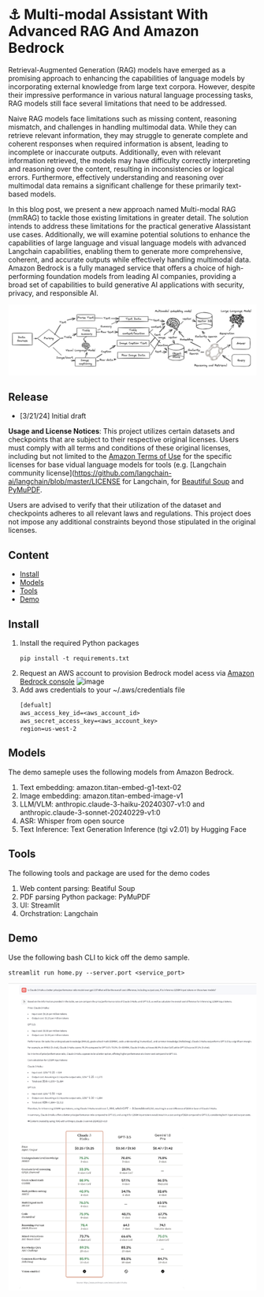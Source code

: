 # ⚓️ Multi-modal Assistant With Advanced RAG And Amazon Bedrock 

Retrieval-Augmented Generation (RAG) models have emerged as a promising approach to enhancing the capabilities of language models by incorporating external knowledge from large text corpora. However, despite their impressive performance in various natural language processing tasks, RAG models still face several limitations that need to be addressed.

Naive RAG models face limitations such as missing content, reasoning mismatch, and challenges in handling multimodal data. While they can retrieve relevant information, they may struggle to generate complete and coherent responses when required information is absent, leading to incomplete or inaccurate outputs. Additionally, even with relevant information retrieved, the models may have difficulty correctly interpreting and reasoning over the content, resulting in inconsistencies or logical errors. Furthermore, effectively understanding and reasoning over multimodal data remains a significant challenge for these primarily text-based models.

In this blog post, we present a new approach named Multi-modal RAG (mmRAG) to tackle those existing limitations in greater detail. The solution intends to address these limitations for the practical generative AIassistant use cases. Additionally, we will examine potential solutions to enhance the capabilities of large language and visual language models with advanced Langchain capabilities, enabling them to generate more comprehensive, coherent, and accurate outputs while effectively handling multimodal data. Amazon Bedrock is a fully managed service that offers a choice of high-performing foundation models from leading AI companies, providing a broad set of capabilities to build generative AI applications with security, privacy, and responsible AI. 

![image](./images/mmrag-main.png)
## Release
- [3/21/24] Initial draft

**Usage and License Notices**: This project utilizes certain datasets and checkpoints that are subject to their respective original licenses. Users must comply with all terms and conditions of these original licenses, including but not limited to the [Amazon Terms of Use](https://aws.amazon.com/s) for the specific licenses for base vidual language models for tools (e.g. [Langchain community license](https://github.com/langchain-ai/langchain/blob/master/LICENSE for Langchain, for [Beautiful Soup](https://pypi.org/project/beautifulsoup4/) and [PyMuPDF](https://pypi.org/project/PyMuPDF/). 

Users are advised to verify that their utilization of the dataset and checkpoints adheres to all relevant laws and regulations. This project does not impose any additional constraints beyond those stipulated in the original licenses.

## Content
- [Install](#install)
- [Models](#models)
- [Tools](#tools)
- [Demo](#demo)

## Install

1. Install the required Python packages
   ```
   pip install -t requirements.txt
   ```
2. Request an AWS account to provision Bedrock model acess via [Amazon Bedrock console](https://us-west-2.console.aws.amazon.com/bedrock/home?region=us-west-2#/modelaccess)
![image](./images/molde_access_console.png)
3. Add aws credentials to your ~/.aws/credentials file
   ```
   [defualt]
   aws_access_key_id=<aws_account_id>
   aws_secret_access_key=<aws_account_key>
   region=us-west-2 
   ```

## Models

The demo sameple uses the following models from Amazon Bedrock.

  1. Text embedding: amazon.titan-embed-g1-text-02
  2. Image embedding: amazon.titan-embed-image-v1
  3. LLM/VLM: anthropic.claude-3-haiku-20240307-v1:0 and anthropic.claude-3-sonnet-20240229-v1:0 
  4. ASR: Whisper from open source
  5. Text Inference: Text Generation Inference (tgi v2.01) by Hugging Face 

## Tools

The following tools and package are used for the demo codes

  1. Web content parsing: Beatiful Soup
  2. PDF parsing Python package: PyMuPDF
  3. UI: Streamlit
  4. Orchstration: Langchain 

## Demo

Use the following bash CLI to kick off the demo sample.

```
streamlit run home.py --server.port <service_port>
```

![image](./images/mmrag-demo.png)
